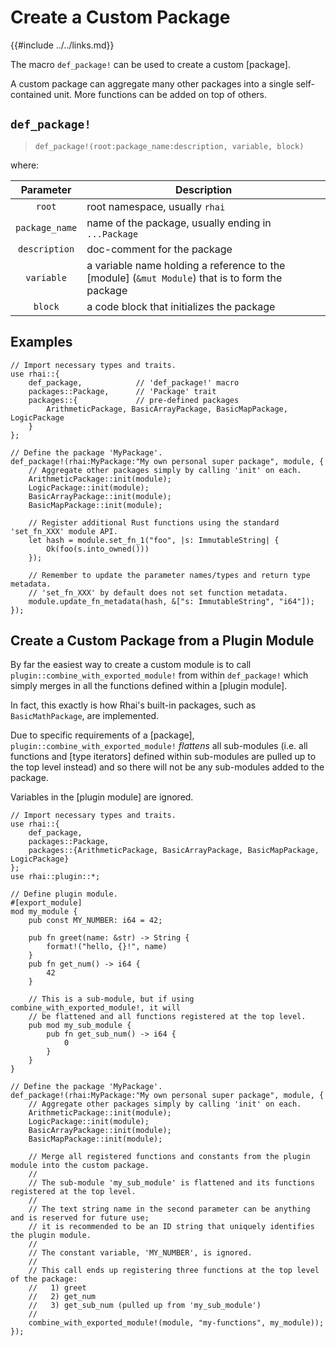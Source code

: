 Create a Custom Package
=======================

{{#include ../../links.md}}


The macro `def_package!` can be used to create a custom [package].

A custom package can aggregate many other packages into a single self-contained unit.
More functions can be added on top of others.


`def_package!`
--------------

> `def_package!(root:package_name:description, variable, block)`

where:

|   Parameter    | Description                                                                                     |
| :------------: | ----------------------------------------------------------------------------------------------- |
|     `root`     | root namespace, usually `rhai`                                                                  |
| `package_name` | name of the package, usually ending in `...Package`                                             |
| `description`  | doc-comment for the package                                                                     |
|   `variable`   | a variable name holding a reference to the [module] (`&mut Module`) that is to form the package |
|    `block`     | a code block that initializes the package                                                       |


Examples
--------

```rust,no_run
// Import necessary types and traits.
use rhai::{
    def_package,            // 'def_package!' macro
    packages::Package,      // 'Package' trait
    packages::{             // pre-defined packages
        ArithmeticPackage, BasicArrayPackage, BasicMapPackage, LogicPackage
    }
};

// Define the package 'MyPackage'.
def_package!(rhai:MyPackage:"My own personal super package", module, {
    // Aggregate other packages simply by calling 'init' on each.
    ArithmeticPackage::init(module);
    LogicPackage::init(module);
    BasicArrayPackage::init(module);
    BasicMapPackage::init(module);

    // Register additional Rust functions using the standard 'set_fn_XXX' module API.
    let hash = module.set_fn_1("foo", |s: ImmutableString| {
        Ok(foo(s.into_owned()))
    });

    // Remember to update the parameter names/types and return type metadata.
    // 'set_fn_XXX' by default does not set function metadata.
    module.update_fn_metadata(hash, &["s: ImmutableString", "i64"]);
});
```


Create a Custom Package from a Plugin Module
-------------------------------------------

By far the easiest way to create a custom module is to call `plugin::combine_with_exported_module!`
from within `def_package!` which simply merges in all the functions defined within a [plugin module].

In fact, this exactly is how Rhai's built-in packages, such as `BasicMathPackage`, are implemented.

Due to specific requirements of a [package], `plugin::combine_with_exported_module!`
_flattens_ all sub-modules (i.e. all functions and [type iterators] defined within sub-modules
are pulled up to the top level instead) and so there will not be any sub-modules added to the package.

Variables in the [plugin module] are ignored.

```rust,no_run
// Import necessary types and traits.
use rhai::{
    def_package,
    packages::Package,
    packages::{ArithmeticPackage, BasicArrayPackage, BasicMapPackage, LogicPackage}
};
use rhai::plugin::*;

// Define plugin module.
#[export_module]
mod my_module {
    pub const MY_NUMBER: i64 = 42;

    pub fn greet(name: &str) -> String {
        format!("hello, {}!", name)
    }
    pub fn get_num() -> i64 {
        42
    }

    // This is a sub-module, but if using combine_with_exported_module!, it will
    // be flattened and all functions registered at the top level.
    pub mod my_sub_module {
        pub fn get_sub_num() -> i64 {
            0
        }
    }
}

// Define the package 'MyPackage'.
def_package!(rhai:MyPackage:"My own personal super package", module, {
    // Aggregate other packages simply by calling 'init' on each.
    ArithmeticPackage::init(module);
    LogicPackage::init(module);
    BasicArrayPackage::init(module);
    BasicMapPackage::init(module);

    // Merge all registered functions and constants from the plugin module into the custom package.
    //
    // The sub-module 'my_sub_module' is flattened and its functions registered at the top level.
    //
    // The text string name in the second parameter can be anything and is reserved for future use;
    // it is recommended to be an ID string that uniquely identifies the plugin module.
    //
    // The constant variable, 'MY_NUMBER', is ignored.
    //
    // This call ends up registering three functions at the top level of the package:
    //   1) greet
    //   2) get_num
    //   3) get_sub_num (pulled up from 'my_sub_module')
    //
    combine_with_exported_module!(module, "my-functions", my_module));
});
```
